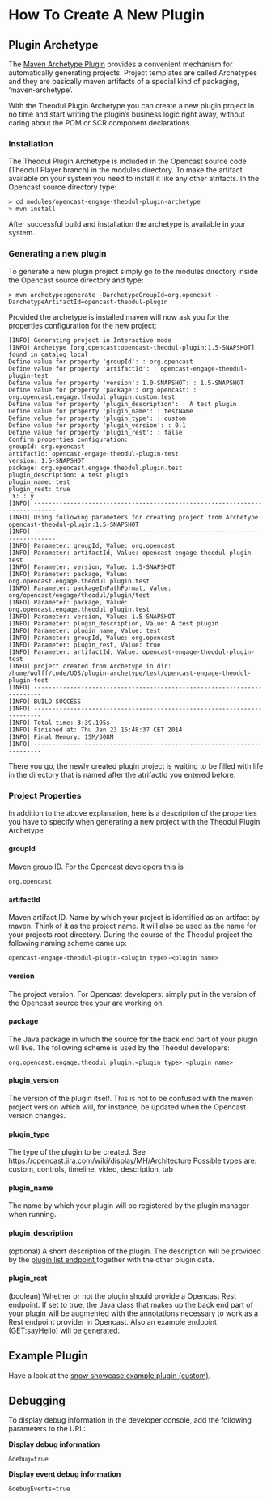 # How To Create A New Plugin

## Plugin Archetype

The [Maven Archetype Plugin](http://maven.apache.org/archetype/maven-archetype-plugin/) provides a convenient mechanism
for automatically generating projects. Project templates are called Archetypes and they are basically maven artifacts of
a special kind of packaging, ‘maven-archetype’.

With the Theodul Plugin Archetype you can create a new plugin project in no time and start writing the plugin’s business
logic right away, without caring about the POM or SCR component declarations.

### Installation

The Theodul Plugin Archetype is included in the Opencast source code (Theodul Player branch) in the modules directory.
To make the artifact available on your system you need to install it like any other atrifacts. In the Opencast source
directory type:

    > cd modules/opencast-engage-theodul-plugin-archetype
    > mvn install

After successful build and installation the archetype is available in your system.

### Generating a new plugin

To generate a new plugin project simply go to the modules directory inside the Opencast source directory and type:

    > mvn archetype:generate -DarchetypeGroupId=org.opencast -DarchetypeArtifactId=opencast-theodul-plugin

Provided the archetype is installed maven will now ask you for the properties configuration for the new project:

    [INFO] Generating project in Interactive mode
    [INFO] Archetype [org.opencast:opencast-theodul-plugin:1.5-SNAPSHOT] found in catalog local
    Define value for property 'groupId': : org.opencast
    Define value for property 'artifactId': : opencast-engage-theodul-plugin-test
    Define value for property 'version': 1.0-SNAPSHOT: : 1.5-SNAPSHOT
    Define value for property 'package': org.opencast: : org.opencast.engage.theodul.plugin.custom.test
    Define value for property 'plugin_description': : A test plugin
    Define value for property 'plugin_name': : testName 
    Define value for property 'plugin_type': : custom
    Define value for property 'plugin_version': : 0.1
    Define value for property 'plugin_rest': : false
    Confirm properties configuration:
    groupId: org.opencast
    artifactId: opencast-engage-theodul-plugin-test
    version: 1.5-SNAPSHOT
    package: org.opencast.engage.theodul.plugin.test
    plugin_description: A test plugin
    plugin_name: test
    plugin_rest: true
     Y: : y
    [INFO] ----------------------------------------------------------------------------
    [INFO] Using following parameters for creating project from Archetype: opencast-theodul-plugin:1.5-SNAPSHOT
    [INFO] ----------------------------------------------------------------------------
    [INFO] Parameter: groupId, Value: org.opencast
    [INFO] Parameter: artifactId, Value: opencast-engage-theodul-plugin-test
    [INFO] Parameter: version, Value: 1.5-SNAPSHOT
    [INFO] Parameter: package, Value: org.opencast.engage.theodul.plugin.test
    [INFO] Parameter: packageInPathFormat, Value: org/opencast/engage/theodul/plugin/test
    [INFO] Parameter: package, Value: org.opencast.engage.theodul.plugin.test
    [INFO] Parameter: version, Value: 1.5-SNAPSHOT
    [INFO] Parameter: plugin_description, Value: A test plugin
    [INFO] Parameter: plugin_name, Value: test
    [INFO] Parameter: groupId, Value: org.opencast
    [INFO] Parameter: plugin_rest, Value: true
    [INFO] Parameter: artifactId, Value: opencast-engage-theodul-plugin-test
    [INFO] project created from Archetype in dir: /home/wulff/code/UOS/plugin-archetype/test/opencast-engage-theodul-plugin-test
    [INFO] ------------------------------------------------------------------------
    [INFO] BUILD SUCCESS
    [INFO] ------------------------------------------------------------------------
    [INFO] Total time: 3:39.195s
    [INFO] Finished at: Thu Jan 23 15:48:37 CET 2014
    [INFO] Final Memory: 15M/308M
    [INFO] ------------------------------------------------------------------------

There you go, the newly created plugin project is waiting to be filled with life in the directory that is named after
the atrifactId you entered before.

### Project Properties

In addition to the above explanation, here is a description of the properties you have to specify when generating a new
project with the Theodul Plugin Archetype:

#### groupId

Maven group ID. For the Opencast developers this is

    org.opencast

#### artifactId

Maven artifact ID. Name by which your project is identified as an artifact by maven. Think of it as the project name. It
will also be used as the name for your projects root directory. During the course of the Theodul project the following
naming scheme came up:

    opencast-engage-theodul-plugin-<plugin type>-<plugin name>

#### version

The project version. For Opencast developers: simply put in the version of the Opencast source tree your are working
on.

#### package

The Java package in which the source for the back end part of your plugin will live. The following scheme is used by the
Theodul developers:

    org.opencast.engage.theodul.plugin.<plugin type>.<plugin name>

#### plugin_version

The version of the plugin itself. This is not to be confused with the maven project version which will, for instance, be
updated when the Opencast version changes.

#### plugin_type

The type of the plugin to be created. See https://opencast.jira.com/wiki/display/MH/Architecture
Possible types are: custom, controls, timeline, video, description, tab

#### plugin_name

The name by which your plugin will be registered by the plugin manager when running.

#### plugin_description

(optional) A short description of the plugin. The description will be provided by the [plugin list endpoint
](https://engagedevcamp.wordpress.com/2013/04/15/plugin-infrastructure/) together with the other plugin data.

#### plugin_rest

(boolean) Whether or not the plugin should provide a Opencast Rest endpoint. If set to true, the Java class that makes
up the back end part of your plugin will be augmented with the annotations necessary to work as a Rest endpoint provider
in Opencast. Also an example endpoint (GET:sayHello) will be generated.


## Example Plugin
Have a look at the [snow showcase example plugin (custom)](https://bitbucket.org/CallToPower/theodul-snowshowcase-plugin).

## Debugging
To display debug information in the developer console, add the following parameters to the URL:

**Display debug information**

    &debug=true

**Display event debug information**

    &debugEvents=true

